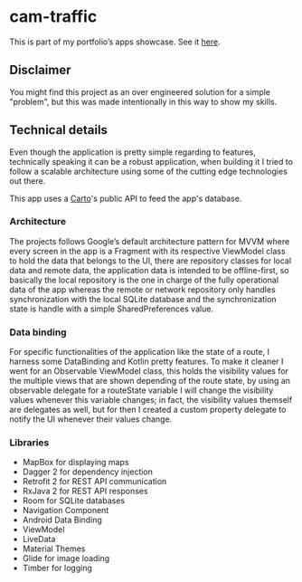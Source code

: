 # cam-traffic 
This is part of my portfolio’s apps showcase. See it [here](https://mynormeza92.gitlab.io/my-career/).

## Disclaimer
You might find this project as an over engineered solution for a simple "problem", but this was made intentionally in this way to show my skills.

## Technical details
Even though the application is pretty simple regarding to features, technically speaking it can be a robust application, when building it I tried to follow a scalable architecture using some of the cutting edge technologies out there. 

This app uses a [Carto](https://carto.com/)'s public API to feed the app's database.

### Architecture
The projects follows Google’s default architecture pattern for MVVM where every screen in the app is a Fragment with its respective ViewModel class to hold the data that belongs to the UI, there are repository classes for local data and remote data, the application data is intended to be offline-first, so basically the local repository is the one in charge of the fully operational data of the app whereas the remote or network repository only handles synchronization with the local SQLite database and the synchronization state is handle with a simple SharedPreferences value.

### Data binding
For specific functionalities of the application like the state of a route, I harness some DataBinding and Kotlin pretty features. To make it cleaner I went for an Observable ViewModel class, this holds the visibility values for the multiple views that are shown depending of the route state, by using an observable delegate for a routeState variable I will change the visibility values whenever this variable changes; in fact, the visibility values themself are delegates as well, but for then I created a custom property delegate to notify the UI whenever their values change.

### Libraries
*  MapBox for displaying maps
*  Dagger 2 for dependency injection
*  Retrofit 2 for REST API communication
*  RxJava 2 for REST API responses
*  Room for SQLite databases
*  Navigation Component
*  Android Data Binding
*  ViewModel
*  LiveData
*  Material Themes
*  Glide for image loading
*  Timber for logging